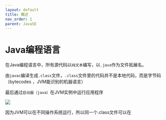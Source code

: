 ```yaml
---
layout: default
title: 概述
nav_order: 1
parent: JavaSE
---
```


# Java编程语言

在Java编程语言中，所有源代码以`纯文本`编写，以`.java`作为文件拓展名。

由`javac`编译生成`.class`文件，`.class`文件里的代码并不是本地代码，而是字节码（bytecodes ，JVM能识别的机器语言）

最后通过`启动器（java）`在JVM实例中运行应用程序

![](https://cdn.jsdelivr.net/gh/guosonglu/images@master/blog-img/20220819102531.png)

因为JVM可以在不同操作系统运行，所以同一个.class文件可以在
